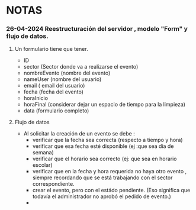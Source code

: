 # NOTAS 

### 26-04-2024  Reestructuración del servidor , modelo "Form"  y flujo de datos. 
1.  Un formulario tiene que tener.
    - ID
    - sector  (Sector donde va a realizarse el evento)
    - nombreEvento (nombre del evento)
    - nameUser (nombre del usuario)
    - email ( email del usuario)
    - fecha (fecha del evento)
    - horaInicio  
    - horaFinal  (considerar dejar un espacio de tiempo para la limpieza)
    - data (formulario completo)

2.  Flujo de datos
    - Al solicitar la creación de un evento se debe :
        - verificar que la fecha sea correcta (respecto a tiempo y hora)
        - verificar que esa fecha esté disponible  (ej :que sea dia de semana)
        - verificar que el horario sea correcto (ej: que sea en horario escolar)
        - verificar que en la fecha y hora requerida no haya otro evento , siempre recordando que se está trabajando con el sector correspondiente.
        -  crear el evento, pero con el estádo pendiente. (Eso significa que todavía el administrador no aprobó el pedido de evento.)
        - 